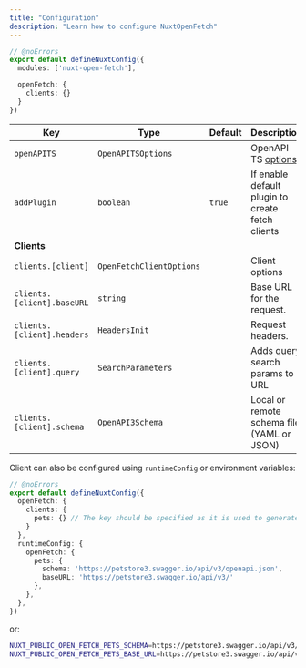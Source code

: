 ```yaml
---
title: "Configuration"
description: "Learn how to configure NuxtOpenFetch"
---
```


```ts twoslash [nuxt.config.ts]
// @noErrors
export default defineNuxtConfig({
  modules: ['nuxt-open-fetch'],

  openFetch: {
    clients: {}
  }
})
```

| **Key**                      | **Type**   | **Default**           | **Description**                                                                                      |
| ---------------------------- | ---------- | --------------------- | ---------------------------------------------------------------------------------------------------- |
| `openAPITS`                  | `OpenAPITSOptions`   |                  | OpenAPI TS [options](https://openapi-ts.pages.dev/node/#options)                                |
| `addPlugin`                  | `boolean`   |      `true`            | If enable default plugin to create fetch clients                                                   |
| **Clients**                  |            |                       |                                                                                                      |
| `clients.[client]`           | `OpenFetchClientOptions`   |                       | Client options                                                             |
| `clients.[client].baseURL`      | `string`   |       | Base URL for the request.      |
| `clients.[client].headers`      | `HeadersInit`   |       | Request headers.    |
| `clients.[client].query`      | `SearchParameters`   |       | Adds query search params to URL   |
| `clients.[client].schema`     | `OpenAPI3Schema`   |                       | Local or remote schema file (YAML or JSON)                                                  |

Client can also be configured using `runtimeConfig` or environment variables:

```ts twoslash [nuxt.config.ts]
// @noErrors
export default defineNuxtConfig({
  openFetch: {
    clients: {
      pets: {} // The key should be specified as it is used to generate the client
    }
  },
  runtimeConfig: {
    openFetch: {
      pets: {
        schema: 'https://petstore3.swagger.io/api/v3/openapi.json',
        baseURL: 'https://petstore3.swagger.io/api/v3/'
      },
    },
  },
})
```
or:
```sh
NUXT_PUBLIC_OPEN_FETCH_PETS_SCHEMA=https://petstore3.swagger.io/api/v3/openapi.json
NUXT_PUBLIC_OPEN_FETCH_PETS_BASE_URL=https://petstore3.swagger.io/api/v3/
```

